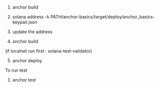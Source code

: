 1. anchor build

2. solana address -k PATH/anchor-basics/target/deploy/anchor_basics-keypair.json

3. update the address

4. anchor build

(if localnet run first : solana-test-validator)

5. anchor deploy


To run test
1. anchor test